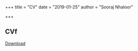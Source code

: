 +++
title = "CV"
date = "2019-01-25"
author = "Sooraj Nhaloor"

+++
## CVf

[Download](/doc/cv.pdf)
